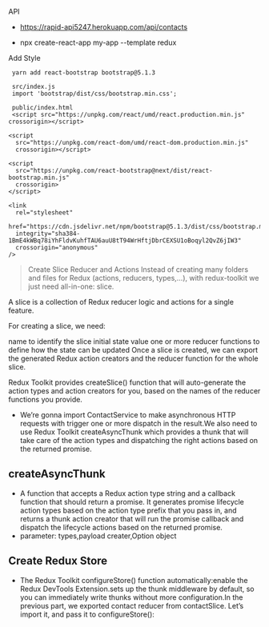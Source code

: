 API

- https://rapid-api5247.herokuapp.com/api/contacts

- npx create-react-app my-app --template redux

Add Style

```code
 yarn add react-bootstrap bootstrap@5.1.3

 src/index.js
 import 'bootstrap/dist/css/bootstrap.min.css';

 public/index.html
 <script src="https://unpkg.com/react/umd/react.production.min.js" crossorigin></script>

<script
  src="https://unpkg.com/react-dom/umd/react-dom.production.min.js"
  crossorigin></script>

<script
  src="https://unpkg.com/react-bootstrap@next/dist/react-bootstrap.min.js"
  crossorigin>
</script>

<link
  rel="stylesheet"
  href="https://cdn.jsdelivr.net/npm/bootstrap@5.1.3/dist/css/bootstrap.min.css"
  integrity="sha384-1BmE4kWBq78iYhFldvKuhfTAU6auU8tT94WrHftjDbrCEXSU1oBoqyl2QvZ6jIW3"
  crossorigin="anonymous"
/>

```

> Create Slice Reducer and Actions
Instead of creating many folders and files for Redux (actions, reducers, types,…), with redux-toolkit we just need all-in-one: slice.

A slice is a collection of Redux reducer logic and actions for a single feature.

For creating a slice, we need:

name to identify the slice
initial state value
one or more reducer functions to define how the state can be updated
Once a slice is created, we can export the generated Redux action creators and the reducer function for the whole slice.

Redux Toolkit provides createSlice() function that will auto-generate the action types and action creators for you, based on the names of the reducer functions you provide.

- We’re gonna import ContactService to make asynchronous HTTP requests with trigger one or more dispatch in the result.We also need to use Redux Toolkit createAsyncThunk which provides a thunk that will take care of the action types and dispatching the right actions based on the returned promise.
## createAsyncThunk

- A function that accepts a Redux action type string and a callback    function that should return a promise. It generates promise lifecycle action types based on the action type prefix that you pass in, and returns a thunk action creator that will run the promise callback and dispatch the lifecycle actions based on the returned promise.
- parameter: types,payload creater,Option object

## Create Redux Store
- The Redux Toolkit configureStore() function automatically:enable the Redux DevTools Extension.sets up the thunk middleware by default, so you can immediately write thunks without more configuration.In the previous part, we exported contact reducer from contactSlice. Let’s import it, and pass it to configureStore():





